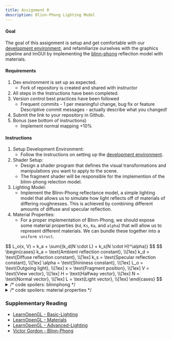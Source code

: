 ```yaml
---
title: Assignment 0
description: Blinn-Phong Lighting Model
---
```


<script src="https://cdnjs.cloudflare.com/ajax/libs/mathjax/2.7.0/MathJax.js?config=TeX-AMS-MML_HTMLorMML" type="text/javascript"></script>


#### Goal

The goal of this assignment is setup and get comfortable with our [development environment][], and refamiliarize ourselves with the graphics pipeline and ImGUI by implementing the [blinn-phong][] reflection model with materials.


#### Requirements

1.  Dev environment is set up as expected.
    *   Fork of repository is created and shared with instructor
2.  All steps in the Instructions have been completed.
3.  Version control best practices have been followed
    *   Frequent commits - 1 per meaningful change, bug fix or feature
Descriptive commit messages - actually describe what you changed!
4.  Submit the link to your repository in Github.
5.  Bonus (see bottom of instructions)
    *   Implement normal mapping +10%


#### Instructions

1.  Setup Development Environment:
    *   Follow the instructions on setting up the [development environment][].
2.  Shader Setup:
    *   Design a shader program that defines the visual transformations and manipulations you want to apply to the scene.
    *   The fragment shader will be responsible for the implemention of the blinn-phong relection model.
3.  Lighting Model:
    *   Implement the Blinn-Phong reflectance model, a simple lighting model that allows us to simulate how light reflects off of materials of differing roughnesses. This is achieved by combining different amounts of diffuse and specular reflection.
4.  Material Properties:
    * For a proper implementation of Blinn-Phong, we should expose some material properties (`Kd`, `Ks`, `Ka`, and `alpha`) that will allow us to represent different materials. We can bundle these together into a `uniform struct`. 

<span>
$$
L_o(x, V) = k_a + \sum{(k_d(N \cdot L) + k_s(N \cdot H)^\alpha)}
$$
</span>

<span>
$$
\begin{cases}
k_a = \text{Ambient reflection constant}, \\[1ex]
k_d = \text{Diffuse reflection constant}, \\[1ex]
k_s = \text{Specular reflection constant}, \\[1ex]
\alpha = \text{Shininess constant}, \\[1ex]
L_o = \text{Outgoing light}, \\[1ex]
x = \text{Fragment position}, \\[1ex]
V = \text{View vector}, \\[1ex]
H = \text{Halfway vector}, \\[1ex]
N = \text{Normal vector}, \\[1ex]
L = \text{Light vector}, \\[1ex]
\end{cases}
$$
</span>


<details>
    <summary>/* code spoilers: blinnphong */</summary>

```glsl
// varyings from vertex shader
in vec3 vs_position;
in vec3 vs_normal;
in vec2 vs_texcoord;

// this won't produce any meaningful results.
// none of these variables have been declared !

vec3 blinnPhong(float NdotL, float NdotH)
{
    vec3 diffuse = Kd * NdotL;
    vec3 specular = Ks * pow(NdotH, alpha);
    return (diffuse + specular);
}

void main()
{
    // TODO: V, H, N, and L still need to be calculated.
    // this can be done using `vs_position`, `vs_normal`, and
    // a `uniform vec3` representing the camera position.

    vec3 object_color = vec3(1.0, 0.0, 1.0);
    vec3 lighting = blinnPhong(NdotL, NdotH);
    lighting *= vec3(1.0);  // light color
    lighting += Ka * vec3(1.0); // ambient light

    vec3 outgoing_light = object_color * light_color;
    FragColor = vec4(outgoing_light, 1.0);
}
```
</details>

<details>
    <summary>/* code spoilers: material properties */</summary>

```glsl
struct Material
{
    float ambient;
    float diffuse;
    float specular;
    float shininess;
};

// Ka ~> material.ambient
// Kd ~> material.diffuse
// Ks ~> material.specular
// alpha ~> material.shininess;
uniform Material material;
```
</details>


### Supplementary Reading

*   [LearnOpenGL - Basic-Lighting][]
*   [LearnOpenGL - Materials][]
*   [LearnOpenGL - Advanced-Lighting][]
*   [Victor Gordon - Blinn-Phong][]


[development environment]: environment.html
[blinn-phong]: https://en.wikipedia.org/wiki/Blinn%E2%80%93Phong_reflection_model
[LearnOpenGL - Basic-Lighting]: https://learnopengl.com/Lighting/Basic-Lighting
[LearnOpenGL - Materials]: https://learnopengl.com/Lighting/Materials
[LearnOpenGL - Advanced-Lighting]: https://learnopengl.com/Advanced-Lighting/Advanced-Lighting
[material properties]: http://devernay.free.fr/cours/opengl/materials.html
[Victor Gordon - Blinn-Phong]: https://youtu.be/-NSBP5q8nNE?si=T6BVsnmdvjJ1pQKN